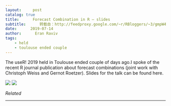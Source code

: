 ```yaml
---
layout:     post
catalog: true
title:      Forecast Combination in R – slides
subtitle:      转载自：http://feedproxy.google.com/~r/RBloggers/~3/gmpW4e1ozpg/
date:      2019-07-14
author:      Eran Raviv
tags:
    - held
    - toulouse ended couple
---
```






The useR! 2019 held in Toulouse ended couple of days ago.I spoke of the recent R journal publication about forecast combinations (joint work with Christoph Weiss and Gernot Roetzer). Slides for the talk can be found here.

![](http://feeds.feedburner.com/~r/REranRaviv/~4/KIZ_U27LEXw?is-pending-load=1)
![](http://feeds.feedburner.com/~r/REranRaviv/~4/KIZ_U27LEXw)



*Related*







---

